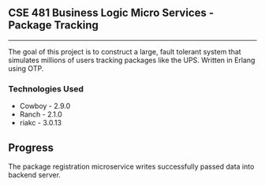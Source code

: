 ## CSE 481 Business Logic Micro Services - Package Tracking  
---
The goal of this project is to construct a large, fault tolerant system that simulates millions of users tracking packages like the UPS. Written in Erlang using OTP.
### Technologies Used  
- Cowboy - 2.9.0
- Ranch - 2.1.0
- riakc - 3.0.13
## Progress  
The package registration microservice writes successfully passed data into backend server.

